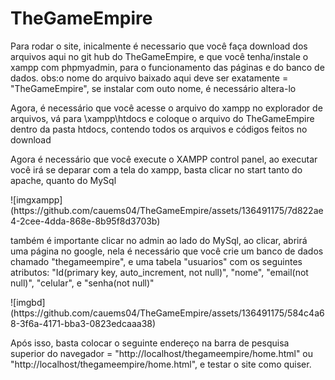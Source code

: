 # TheGameEmpire
<!DOCTYPE html>
<html>
  <head>
    <meta charset="utf-8">
    <title>Read me</title>
    
  </head>
  <body>
    <p>Para rodar o site, inicalmente é necessario que você faça download dos arquivos aqui no git hub do TheGameEmpire, e que você tenha/instale o xampp com phpmyadmin, para o funcionamento das páginas e do banco de dados. obs:o nome do arquivo baixado aqui deve ser exatamente = "TheGameEmpire", se instalar com outo nome, é necessário altera-lo</p>
    <p>Agora, é necessário que você acesse o arquivo do xampp no explorador de arquivos, vá para \xampp\htdocs e coloque o arquivo do TheGameEmpire dentro da pasta htdocs, contendo todos os arquivos e códigos feitos no download</p>
    <p>Agora é necessário que você execute o XAMPP control panel, ao executar você irá se deparar com a tela do xampp, basta clicar no start tanto do apache, quanto do MySql</p>
    ![imgxampp](https://github.com/cauems04/TheGameEmpire/assets/136491175/7d822ae4-2cee-4dda-868e-8b95f8d3703b)
    <p>também é importante clicar no admin ao lado do MySql, ao clicar, abrirá uma página no google, nela é necessário que você crie um banco de dados chamado "thegameempire", e uma tabela "usuarios" com os seguintes atributos: "Id(primary key, auto_increment, not null)", "nome", "email(not null)", "celular", e "senha(not null)"</p>
    ![imgbd](https://github.com/cauems04/TheGameEmpire/assets/136491175/584c4a68-3f6a-4171-bba3-0823edcaaa38)
    <p>Após isso, basta colocar o seguinte endereço na barra de pesquisa superior do navegador = "http://localhost/thegameempire/home.html" ou "http://localhost/thegameempire/home.html", e testar o site como quiser.</p>
  </body>
</html
